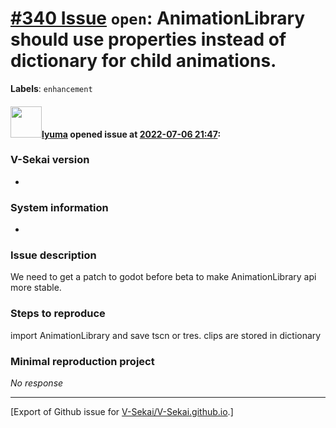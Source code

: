# [\#340 Issue](https://github.com/V-Sekai/V-Sekai.github.io/issues/340) `open`: AnimationLibrary should use properties instead of dictionary for child animations.
**Labels**: `enhancement`


#### <img src="https://avatars.githubusercontent.com/u/39946030?v=4" width="50">[lyuma](https://github.com/lyuma) opened issue at [2022-07-06 21:47](https://github.com/V-Sekai/V-Sekai.github.io/issues/340):

### V-Sekai version

*

### System information

*

### Issue description

We need to get a patch to godot before beta to make AnimationLibrary api more stable.

### Steps to reproduce

import AnimationLibrary and save tscn or tres. clips are stored in dictionary

### Minimal reproduction project

_No response_




-------------------------------------------------------------------------------



[Export of Github issue for [V-Sekai/V-Sekai.github.io](https://github.com/V-Sekai/V-Sekai.github.io).]
